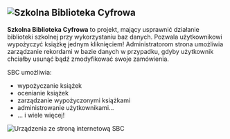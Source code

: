 ![Szkolna Biblioteka Cyfrowa](https://imgur.com/UxtTGvO.png)
-
**Szkolna Biblioteka Cyfrowa** to projekt, mający usprawnić działanie biblioteki szkolnej przy wykorzystaniu baz danych. Pozwala użytkownikowi wypożyczyć książkę jednym kliknięciem! Administratorom strona umożliwia zarządzanie rekordami w bazie danych w przypadku, gdyby użytkownik chciałby usunąć bądź zmodyfikować swoje zamówienia.

SBC umożliwia:

 - wypożyczanie książek
 - ocenianie książek
 - zarządzanie wypożyczonymi książkami
 - administrowanie użytkownikami...
 - ... i wiele więcej!

![Urządzenia ze stroną internetową SBC](https://imgur.com/EHGi4TH.png)
